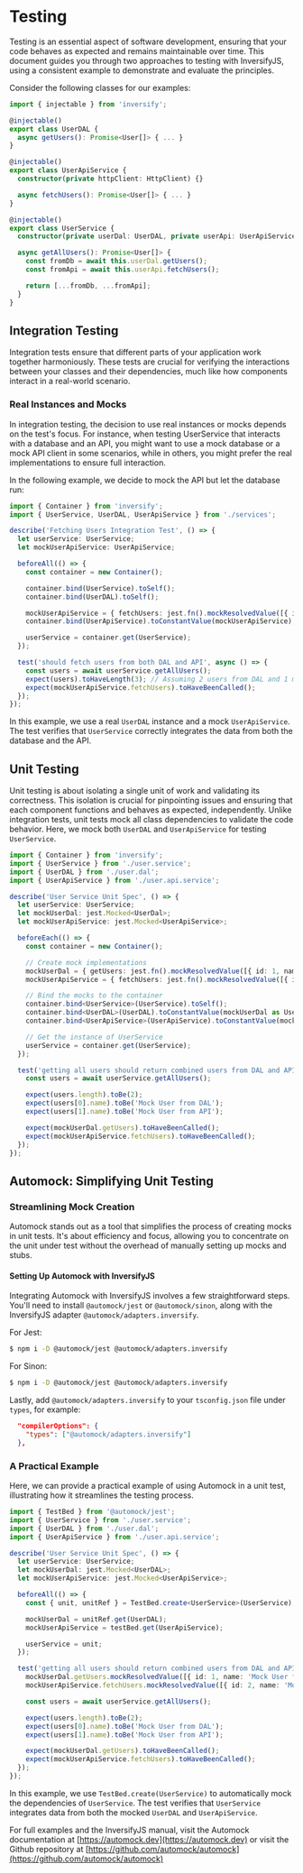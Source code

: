 # Testing

Testing is an essential aspect of software development, ensuring that your code behaves as expected and remains
maintainable over time. This document guides you through two approaches to testing with InversifyJS, using a consistent
example to demonstrate and evaluate the principles.

Consider the following classes for our examples:

```typescript
import { injectable } from 'inversify';

@injectable()
export class UserDAL {
  async getUsers(): Promise<User[]> { ... }
}

@injectable()
export class UserApiService {
  constructor(private httpClient: HttpClient) {}

  async fetchUsers(): Promise<User[]> { ... }
}

@injectable()
export class UserService {
  constructor(private userDal: UserDAL, private userApi: UserApiService) {}

  async getAllUsers(): Promise<User[]> {
    const fromDb = await this.userDal.getUsers();
    const fromApi = await this.userApi.fetchUsers();

    return [...fromDb, ...fromApi];
  }
}
```

## Integration Testing

Integration tests ensure that different parts of your application work together harmoniously. These tests are 
crucial for verifying the interactions between your classes and their dependencies, much like how components 
interact in a real-world scenario.

### Real Instances and Mocks

In integration testing, the decision to use real instances or mocks depends on the test's focus. For instance, when
testing UserService that interacts with a database and an API, you might want to use a mock database or a mock API
client in some scenarios, while in others, you might prefer the real implementations to ensure full interaction.

In the following example, we decide to mock the API but let the database run:
```typescript
import { Container } from 'inversify';
import { UserService, UserDAL, UserApiService } from './services';

describe('Fetching Users Integration Test', () => {
  let userService: UserService;
  let mockUserApiService: UserApiService;

  beforeAll(() => {
    const container = new Container();

    container.bind(UserService).toSelf();
    container.bind(UserDAL).toSelf();

    mockUserApiService = { fetchUsers: jest.fn().mockResolvedValue([{ id: 3, name: 'Mock User from API' }]) };
    container.bind(UserApiService).toConstantValue(mockUserApiService);

    userService = container.get(UserService);
  });

  test('should fetch users from both DAL and API', async () => {
    const users = await userService.getAllUsers();
    expect(users).toHaveLength(3); // Assuming 2 users from DAL and 1 mock user from API
    expect(mockUserApiService.fetchUsers).toHaveBeenCalled();
  });
});
```

In this example, we use a real `UserDAL` instance and a mock `UserApiService`. The test verifies that `UserService`
correctly integrates the data from both the database and the API.

## Unit Testing

Unit testing is about isolating a single unit of work and validating its correctness. This isolation is crucial for
pinpointing issues and ensuring that each component functions and behaves as expected, independently.
Unlike integration tests, unit tests mock all class dependencies to validate the code behavior. Here, we mock both
`UserDAL` and `UserApiService` for testing `UserService`.

```typescript
import { Container } from 'inversify';
import { UserService } from './user.service';
import { UserDAL } from './user.dal';
import { UserApiService } from './user.api.service';

describe('User Service Unit Spec', () => {
  let userService: UserService;
  let mockUserDal: jest.Mocked<UserDal>;
  let mockUserApiService: jest.Mocked<UserApiService>;

  beforeEach(() => {
    const container = new Container();

    // Create mock implementations
    mockUserDal = { getUsers: jest.fn().mockResolvedValue([{ id: 1, name: 'Mock User from DAL' }]) };
    mockUserApiService = { fetchUsers: jest.fn().mockResolvedValue([{ id: 2, name: 'Mock User from API' }]) };

    // Bind the mocks to the container
    container.bind<UserService>(UserService).toSelf();
    container.bind<UserDAL>(UserDAL).toConstantValue(mockUserDal as UserDAL);
    container.bind<UserApiService>(UserApiService).toConstantValue(mockUserApiService as UserApiService);

    // Get the instance of UserService
    userService = container.get(UserService);
  });

  test('getting all users should return combined users from DAL and API', async () => {
    const users = await userService.getAllUsers();

    expect(users.length).toBe(2);
    expect(users[0].name).toBe('Mock User from DAL');
    expect(users[1].name).toBe('Mock User from API');

    expect(mockUserDal.getUsers).toHaveBeenCalled();
    expect(mockUserApiService.fetchUsers).toHaveBeenCalled();
  });
});
```

## Automock: Simplifying Unit Testing

### Streamlining Mock Creation

Automock stands out as a tool that simplifies the process of creating mocks in unit tests. It's about efficiency and
focus, allowing you to concentrate on the unit under test without the overhead of manually setting up mocks and stubs.

#### Setting Up Automock with InversifyJS

Integrating Automock with InversifyJS involves a few straightforward steps. You'll need to install `@automock/jest`
or `@automock/sinon`, along with the InversifyJS adapter `@automock/adapters.inversify`.

For Jest:

```bash
$ npm i -D @automock/jest @automock/adapters.inversify
```

For Sinon:

```bash
$ npm i -D @automock/jest @automock/adapters.inversify
```

Lastly, add `@automock/adapters.inversify` to your `tsconfig.json` file under `types`, for example:

```json
  "compilerOptions": {
    "types": ["@automock/adapters.inversify"]
  },
```

### A Practical Example

Here, we can provide a practical example of using Automock in a unit test, illustrating how it streamlines the testing
process.

```typescript
import { TestBed } from '@automock/jest';
import { UserService } from './user.service';
import { UserDAL } from './user.dal';
import { UserApiService } from './user.api.service';

describe('User Service Unit Spec', () => {
  let userService: UserService;
  let mockUserDal: jest.Mocked<UserDAL>;
  let mockUserApiService: jest.Mocked<UserApiService>;

  beforeAll(() => {
    const { unit, unitRef } = TestBed.create<UserService>(UserService);

    mockUserDal = unitRef.get(UserDAL);
    mockUserApiService = testBed.get(UserApiService);

    userService = unit;
  });

  test('getting all users should return combined users from DAL and API', async () => {
    mockUserDal.getUsers.mockResolvedValue([{ id: 1, name: 'Mock User from DAL' }]);
    mockUserApiService.fetchUsers.mockResolvedValue([{ id: 2, name: 'Mock User from API' }]);

    const users = await userService.getAllUsers();

    expect(users.length).toBe(2);
    expect(users[0].name).toBe('Mock User from DAL');
    expect(users[1].name).toBe('Mock User from API');

    expect(mockUserDal.getUsers).toHaveBeenCalled();
    expect(mockUserApiService.fetchUsers).toHaveBeenCalled();
  });
});
```

In this example, we use `TestBed.create(UserService)` to automatically mock the dependencies of `UserService`. The 
test verifies that `UserService` integrates data from both the mocked `UserDAL` and `UserApiService`.

For full examples and the InversifyJS manual, visit the Automock documentation
at [https://automock.dev](https://automock.dev) or visit the Github repository at [https://github.com/automock/automock](https://github.com/automock/automock)
